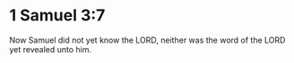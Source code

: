 # 1 Samuel 3:7

Now Samuel did not yet know the LORD, neither was the word of the LORD yet revealed unto him.